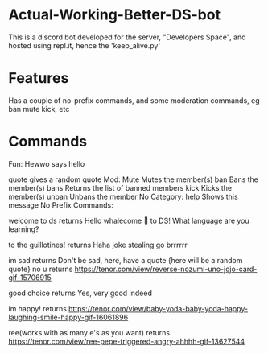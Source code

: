 # Actual-Working-Better-DS-bot

This is a discord bot developed for the server, "Developers Space", and hosted using repl.it, hence the 'keep_alive.py'

# Features

Has a couple of no-prefix commands, and some moderation commands, eg ban mute kick, etc

# Commands

Fun:
  Hewwo     says hello          

  quote     gives a random quote
Mod:
  Mute                Mutes the member(s)
  ban                 Bans the member(s) 
  bans                Returns the list of banned members
  kick                Kicks the member(s) 
  unban               Unbans the member 
​No Category:
  help                Shows this message
No Prefix Commands:

welcome to ds returns Hello whalecome :whale: to DS! What language are you learning?

to the guillotines! returns Haha joke stealing go brrrrrr

im sad returns 
        Don't be sad, here, have a quote
				{here will be a random quote}
no u returns https://tenor.com/view/reverse-nozumi-uno-jojo-card-gif-15706915

good choice returns Yes, very good indeed

im happy! returns https://tenor.com/view/baby-yoda-baby-yoda-happy-laughing-smile-happy-gif-16061896

ree(works with as many e's as you want) returns <https://tenor.com/view/ree-pepe-triggered-angry-ahhhh-gif-13627544>